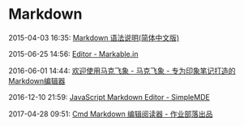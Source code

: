 # Markdown

2015-04-03 16:35: [Markdown 语法说明(简体中文版)](http://wowubuntu.com/markdown/#link)

2015-06-25 14:56: [Editor - Markable.in](http://markable.in/editor/)

2016-06-01 14:44: [欢迎使用马克飞象 - 马克飞象 - 专为印象笔记打造的Markdown编辑器](https://maxiang.io/)

2016-12-10 21:59: [JavaScript Markdown Editor - SimpleMDE](https://simplemde.com/)

2017-04-28 09:51: [Cmd Markdown 编辑阅读器 - 作业部落出品](https://www.zybuluo.com/mdeditor)

